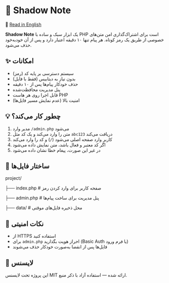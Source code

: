 # 🔐 Shadow Note

📘 [Read in English](README.md)


**Shadow Note** یک ابزار سبک و ساده با PHP است برای اشتراک‌گذاری امن متن‌های خصوصی از طریق یک رمز کوتاه. هر پیام تنها ۱۰ دقیقه اعتبار دارد و پس از آن خودبه‌خود حذف می‌شود.

## ✨ امکانات

- سیستم دسترسی بر پایه کد (رمز)
- بدون نیاز به دیتابیس (فقط با فایل)
- حذف خودکار پیام‌ها پس از ۱۰ دقیقه
- پنل مدیریت محافظت‌شده
- قابل اجرا روی هر هاست PHP
- امنیت بالا (عدم نمایش مسیر فایل‌ها)

## 💡 چطور کار می‌کند؟

1. مدیر وارد `/admin.php` می‌شود
2. متن را وارد می‌کند و یک کد مثل `abc123` دریافت می‌کند
3. کاربر وارد صفحه اصلی می‌شود (`/`) و کد را وارد می‌کند
4. اگر کد معتبر و فعال باشد، متن نمایش داده می‌شود
5. در غیر این صورت، پیغام خطا نشان داده می‌شود

## 📁 ساختار فایل‌ها

project/

├── index.php # صفحه کاربر برای وارد کردن رمز

├── admin.php # پنل مدیریت برای ساخت پیام‌ها

├── data/ # محل ذخیره فایل‌های موقتی


## 🔐 نکات امنیتی

- از HTTPS استفاده کنید
- برای `admin.php` احراز هویت بگذارید (Basic Auth یا فرم ورود)
- فایل‌ها پس از انقضا به‌صورت خودکار حذف می‌شوند

## 📄 لایسنس

این پروژه تحت لایسنس MIT ارائه شده — استفاده آزاد با ذکر منبع.
